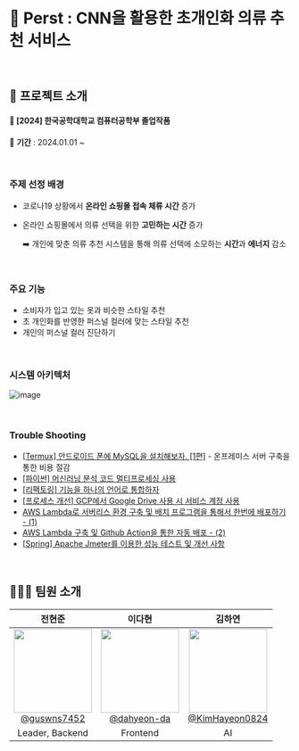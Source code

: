# 👕 Perst : CNN을 활용한 초개인화 의류 추천 서비스

<br>

## 📜 프로젝트 소개
#### 🏫 [2024] 한국공학대학교 컴퓨터공학부 졸업작품 
📅 **기간** : 2024.01.01 ~ 

<br>

### **주제 선정 배경**
- 코로나19 상황에서 **온라인 쇼핑몰 접속 체류 시간** 증가
- 온라인 쇼핑몰에서 의류 선택을 위한 **고민하는 시간** 증가 <br>

  ➡️ 개인에 맞춘 의류 추천 시스템을 통해 의류 선택에 소모하는 **시간**과 **에너지** 감소

<br>

### **주요 기능**
- 소비자가 입고 있는 옷과 비슷한 스타일 추천
- 초 개인화를 반영한 퍼스널 컬러에 맞는 스타일 추천
- 개인의 퍼스널 컬러 진단하기

<br>

### 시스템 아키텍처
![image](https://github.com/guswns7452/Perst/assets/31847789/31db1ac0-e803-49e9-9795-56bacae0996c)

<br>

### Trouble Shooting
- [[Termux] 안드로이드 폰에 MySQL을 설치해보자. [1편]](https://velog.io/@guswns7451/Termux-%EC%95%88%EB%93%9C%EB%A1%9C%EC%9D%B4%EB%93%9C-%ED%8F%B0%EC%97%90-%EB%82%B4-%EC%84%9C%EB%B2%84%EB%A5%BC-%EA%B5%AC%EC%B6%95%ED%95%B4%EB%B3%B4%EC%9E%90) - 온프레미스 서버 구축을 통한 비용 절감
- [[파이썬] 머신러닝 분석 코드 멀티프로세싱 사용](https://velog.io/@guswns7451/%ED%8C%8C%EC%9D%B4%EC%8D%AC-%EB%A9%80%ED%8B%B0%ED%94%84%EB%A1%9C%EC%84%B8%EC%8B%B1-%EC%82%AC%EC%9A%A9#%EB%B3%91%EB%A0%AC-%ED%94%84%EB%A1%9C%EA%B7%B8%EB%9E%98%EB%B0%8D)
- [[리팩토링] 기능을 하나의 언어로 통합하자](https://velog.io/@guswns7451/%EB%A6%AC%ED%8C%A9%ED%86%A0%EB%A7%81-%EA%B8%B0%EB%8A%A5%EC%9D%84-%ED%95%98%EB%82%98%EC%9D%98-%EC%96%B8%EC%96%B4%EB%A1%9C-%ED%86%B5%ED%95%A9%ED%95%98%EC%9E%90)
- [[프로세스 개선] GCP에서 Google Drive 사용 시 서비스 계정 사용](https://velog.io/@guswns7451/%ED%94%84%EB%A1%9C%EC%84%B8%EC%8A%A4-%EA%B0%9C%EC%84%A0-GCP%EC%97%90%EC%84%9C-Google-Drive-%EC%82%AC%EC%9A%A9-%EC%8B%9C-%ED%86%A0%ED%81%B0-%EC%82%AC%EC%9A%A9-%EB%B0%A9%EC%8B%9D-%EB%B3%80%EA%B2%BD)
- [AWS Lambda로 서버리스 환경 구축 및 배치 프로그램을 통해서 한번에 배포하기 - (1)](https://velog.io/@guswns7451/AWS-Lambda%EB%A1%9C-%EC%84%9C%EB%B2%84%EB%A6%AC%EC%8A%A4-%ED%99%98%EA%B2%BD-%EA%B5%AC%EC%B6%95-%EB%B0%8F-GitHub-Action%EC%9D%84-%EC%9D%B4%EC%9A%A9%ED%95%9C-%EB%B0%B0%ED%8F%AC-%EC%9E%90%EB%8F%99%ED%99%94-%ED%94%84%EB%A1%9C%EC%84%B8%EC%8A%A4-%EA%B5%AC%EC%B6%95%ED%95%98%EA%B8%B0-1)
- [AWS Lambda 구축 및 Github Action을 통한 자동 배포 - (2)](https://velog.io/@guswns7451/AWS-Lambda-%EA%B5%AC%EC%B6%95-%EB%B0%8F-Github-Action%EC%9D%84-%ED%86%B5%ED%95%9C-%EC%9E%90%EB%8F%99-%EB%B0%B0%ED%8F%AC-2)
- [[Spring] Apache Jmeter를 이용한 성능 테스트 및 개선 사항](https://velog.io/@guswns7451/Spring-Apache-Jmeter%EB%A5%BC-%EC%9D%B4%EC%9A%A9%ED%95%9C-%EC%84%B1%EB%8A%A5-%ED%85%8C%EC%8A%A4%ED%8A%B8-%EB%B0%8F-%EA%B0%9C%EC%84%A0-%EC%82%AC%ED%95%AD)

<br>

## 🙋🏻‍♀️ 팀원 소개

| **전현준** | **이다현** | **김하연** | 
| :------: | :------: | :------: |
| [<img width="140px" src="https://avatars.githubusercontent.com/u/31847789?v=4" height=150 width=150> <br/> @guswns7452](https://github.com/guswns7452) | [<img width="140px" src="https://avatars.githubusercontent.com/u/68106298?v=4" height=150 width=150> <br/> @dahyeon-da](https://github.com/dahyeon-da) | [<img width="140px" src="https://avatars.githubusercontent.com/u/156054899?v=4" height=150 width=150> <br/> @KimHayeon0824](https://github.com/KimHayeon0824) |
| Leader, Backend | Frontend | AI | 
